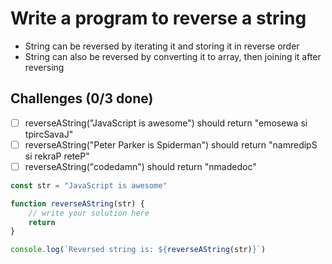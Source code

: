 # Write a program to reverse a string
- String can be reversed by iterating it and storing it in reverse order
- String can also be reversed by converting it to array, then joining it after reversing
## Challenges (0/3 done)
- [ ] reverseAString("JavaScript is awesome") should return "emosewa si tpircSavaJ"
- [ ] reverseAString("Peter Parker is Spiderman") should return "namredipS si rekraP reteP"
- [ ] reverseAString("codedamn") should return "nmadedoc"
```js
const str = "JavaScript is awesome"

function reverseAString(str) {
    // write your solution here
    return 
}

console.log(`Reversed string is: ${reverseAString(str)}`)

```



